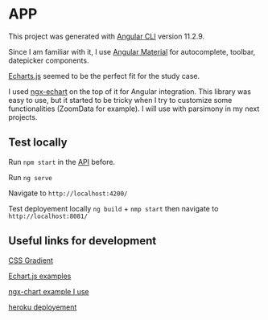 # APP

This project was generated with [Angular CLI](https://github.com/angular/angular-cli) version 11.2.9.


Since I am familiar with it, I use [Angular Material](https://material.angular.io/) for autocomplete, toolbar, datepicker components. 

[Echarts.js](https://echarts.apache.org/en/tutorial.html#Get%20Started%20with%20ECharts%20in%205%20minutes) seemed to be the perfect fit for the study case. 

I used [ngx-echart](https://xieziyu.github.io/ngx-echarts/#/welcome) on the top of it for Angular integration. This library was easy to use, but it started to be tricky when I try to customize some functionalities (ZoomData for example). I will use with parsimony in my next projects. 



## Test locally

Run `npm start` in the [API](https://github.com/maxdelob/fraym_api) before.  

Run `ng serve` 

Navigate to `http://localhost:4200/`

Test deployement locally `ng build` + `nmp start` then navigate to `http://localhost:8081/`

## Useful links for development

[CSS Gradient](https://uigradients.com/#Margo)

[Echart.js examples](https://echarts.apache.org/en/tutorial.html#Get%20Started%20with%20ECharts%20in%205%20minutes)

[ngx-chart example I use](https://xieziyu.github.io/ngx-echarts/#/basic/basic-usage)

[heroku deployement](https://betterprogramming.pub/how-to-deploy-your-angular-9-app-to-heroku-in-minutes-51d171c2f0d)



